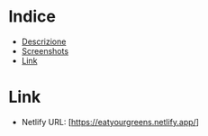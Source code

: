 # Indice
* <a href="https://github.com/elisa-morales/spilling-the-tech/#descrizione">Descrizione</a>
* <a href="https://github.com/elisa-morales/spilling-the-tech/#screenshots">Screenshots</a>
* <a href="https://github.com/elisa-morales/spilling-the-tech#link">Link</a>

# Link 
* Netlify URL: [<a href="https://eatyourgreens.netlify.app/" target="_blank">https://eatyourgreens.netlify.app/</a>]
 
